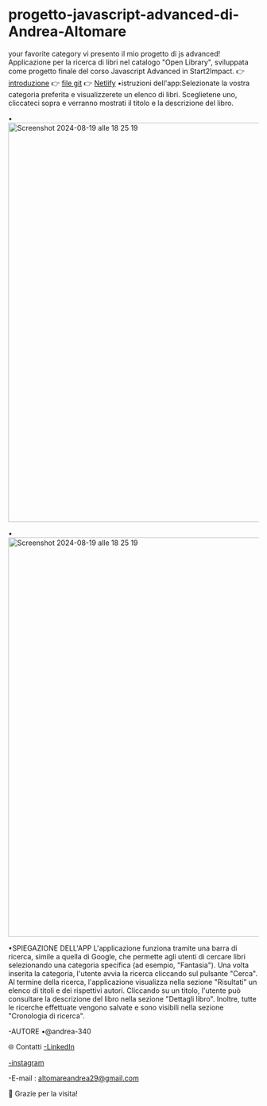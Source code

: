 # progetto-javascript-advanced-di-Andrea-Altomare
your favorite category
vi presento il mio progetto di js advanced!
Applicazione per la ricerca di libri nel catalogo "Open Library", sviluppata come progetto finale del corso Javascript Advanced in Start2Impact.
👉 [introduzione]()
👉 [file git](https://andrea-340.github.io/progetto-javascript-advanced-di-Andrea-Altomare/)
👉 [Netlify](https://677fd87f6011d97262e68329--cercalatuacategoriapreferita.netlify.app)
•istruzioni dell'app:Selezionate la vostra categoria preferita e visualizzerete un elenco di libri. Sceglietene uno, cliccateci sopra e verranno mostrati il titolo e la descrizione del libro.


•<img width="802" alt="Screenshot 2024-08-19 alle 18 25 19" src="https://github.com/user-attachments/assets/6bcacf8d-c597-42fa-b532-3641d9b64d20">


•<img width="802" alt="Screenshot 2024-08-19 alle 18 25 19" src="https://github.com/user-attachments/assets/29a03525-977d-4913-ac6f-53937103f2c4">

•SPIEGAZIONE DELL'APP
L'applicazione funziona tramite una barra di ricerca, simile a quella di Google, che permette agli utenti di cercare libri selezionando una categoria specifica (ad esempio, "Fantasia"). Una volta inserita la categoria, l'utente avvia la ricerca cliccando sul pulsante "Cerca". Al termine della ricerca, l'applicazione visualizza nella sezione "Risultati" un elenco di titoli e dei rispettivi autori. Cliccando su un titolo, l'utente può consultare la descrizione del libro nella sezione "Dettagli libro". Inoltre, tutte le ricerche effettuate vengono salvate e sono visibili nella sezione "Cronologia di ricerca".

-AUTORE
•@andrea-340

🌐 Contatti 
[-LinkedIn](https://www.linkedin.com/in/andrea-altomare-a76b13280/)

[-instagram](https://www.instagram.com/_andrea34_00?igsh=azVuejNkZ3B6bng%3D&utm_source=qr)

-E-mail : altomareandrea29@gmail.com

🙌 Grazie per la visita!



